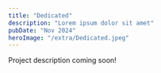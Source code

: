 ```yaml
---
title: "Dedicated"
description: "Lorem ipsum dolor sit amet"
pubDate: "Nov 2024"
heroImage: "/extra/Dedicated.jpeg"
---
```


Project description coming soon!
